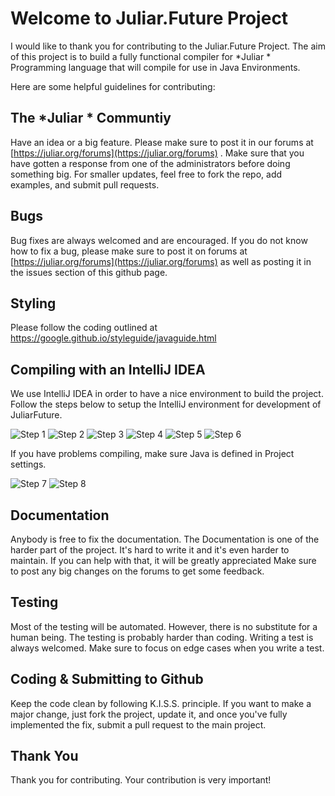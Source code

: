 # Welcome to Juliar.Future Project

I would like to thank you for contributing to the Juliar.Future Project.
The aim of this project is to build a fully functional compiler 
for *Juliar * Programming language that will compile for use in Java Environments.

Here are some helpful guidelines for contributing:

## The *Juliar * Communtiy
Have an idea or a big feature. Please make sure to post it in our forums
at [https://juliar.org/forums](https://juliar.org/forums) . Make sure that you have gotten a response
from one of the administrators before doing something big. For smaller updates,
feel free to fork the repo, add examples, and submit pull requests.

## Bugs
Bug fixes are always welcomed and are encouraged. If you do not know how to fix a bug,
please make sure to post it on forums at [https://juliar.org/forums](https://juliar.org/forums) as well as
posting it in the issues section of this github page.

## Styling
Please follow the coding outlined at
https://google.github.io/styleguide/javaguide.html

## Compiling with an IntelliJ IDEA
We use IntelliJ IDEA in order to have a nice environment to build the project.
Follow the steps below to setup the IntelliJ environment for development of JuliarFuture.

![Step 1](https://juliar.org/docimage/Contributing1)
![Step 2](https://juliar.org/docimage/Contributing2)
![Step 3](https://juliar.org/docimage/Contributing3)
![Step 4](https://juliar.org/docimage/Contributing4)
![Step 5](https://juliar.org/docimage/Contributing5)
![Step 6](https://juliar.org/docimage/Contributing6)

If you have problems compiling, make sure Java is defined in Project settings.

![Step 7](https://juliar.org/docimage/Contributing7)
![Step 8](https://juliar.org/docimage/Contributing8)

## Documentation
Anybody is free to fix the documentation. The Documentation is one of
the harder part of the project. It's hard to write it and it's even 
harder to maintain. If you can help with that, it will be greatly appreciated
Make sure to post any big changes on the forums to get some feedback.

## Testing
Most of the testing will be automated. However, there is no substitute
for a human being. The testing is probably harder than coding.
Writing a test is always welcomed. Make sure to focus on edge cases
when you write a test.


## Coding & Submitting to Github
Keep the code clean by following K.I.S.S. principle. 
If you want to make a major change, just fork the project, update it,
and once you've fully implemented the fix, submit a pull request to
the main project.


## Thank You
Thank you for contributing. Your contribution is very important!
